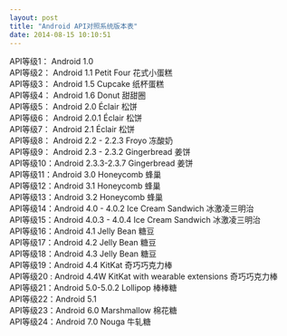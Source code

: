 ```yaml
---
layout: post
title: "Android API对照系统版本表"
date: 2014-08-15 10:10:51
---
```

API等级1：  Android 1.0  
API等级2：  Android 1.1 Petit Four  花式小蛋糕  
API等级3：  Android 1.5 Cupcake  纸杯蛋糕  
API等级4：  Android 1.6 Donut  甜甜圈  
API等级5：  Android 2.0 Éclair   松饼  
API等级6：  Android 2.0.1 Éclair  松饼  
API等级7：  Android 2.1 Éclair   松饼  
API等级8：  Android 2.2 - 2.2.3 Froyo 冻酸奶  
API等级9：  Android 2.3 - 2.3.2 Gingerbread  姜饼  
API等级10：Android 2.3.3-2.3.7 Gingerbread   姜饼  
API等级11：Android 3.0 Honeycomb 蜂巢  
API等级12：Android 3.1 Honeycomb 蜂巢  
API等级13：Android 3.2 Honeycomb 蜂巢  
API等级14：Android 4.0 - 4.0.2 Ice Cream Sandwich  冰激凌三明治  
API等级15：Android 4.0.3 - 4.0.4 Ice Cream Sandwich  冰激凌三明治  
API等级16：Android 4.1 Jelly Bean  糖豆  
API等级17：Android 4.2 Jelly Bean  糖豆  
API等级18：Android 4.3 Jelly Bean  糖豆  
API等级19：Android 4.4 KitKat 奇巧巧克力棒  
API等级20 : Android 4.4W KitKat with wearable extensions 奇巧巧克力棒  
API等级21：Android 5.0-5.0.2 Lollipop  棒棒糖  
API等级22：Android 5.1  
API等级23：Android 6.0 Marshmallow 棉花糖   
API等级24：Android 7.0 Nouga 牛轧糖  


